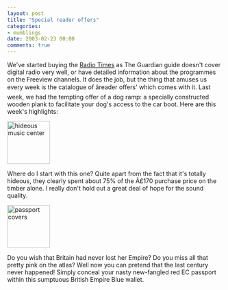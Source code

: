 ```yaml
---
layout: post
title: "Special reader offers"
categories:
- mumblings
date: 2003-02-23 00:00
comments: true
---
```


<p>We've started buying the <a href="http://www.radiotimes.co.uk/">Radio Times</a> as The Guardian guide doesn't cover digital radio very well, or have detailed information about the programmes on the Freeview channels. It does the job, but the thing that amuses us every week is the catalogue of âreader offers' which comes with it. Last week, we had the tempting offer of a dog ramp: a specially constructed wooden plank to facilitate your dog's access to the car boot. Here are this week's highlights:</p>

<p class="img-shadow"><img src="http://www.rousette.org.uk/mt-static/blog/archives/images/music_center.jpg" alt="hideous music center" width="100" /></p><p>Where do I start with this one? Quite apart from the fact that it's totally hideous, they clearly spent about 75% of the Â£170 purchase price on the timber alone. I really don't hold out a great deal of hope for the sound quality.</p>

<p class="img-shadow"><img src="http://www.rousette.org.uk/mt-static/blog/archives/images/passports.jpg" alt="passport covers" width="100" /></p><p>Do you wish that Britain had never lost her Empire? Do you miss all that pretty pink on the atlas? Well now you can pretend that the last century never happened! Simply conceal your nasty new-fangled red EC passport within this sumptuous British Empire Blue wallet.</p>



